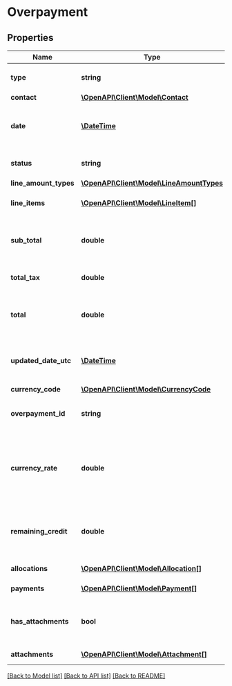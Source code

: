 # Overpayment

## Properties
Name | Type | Description | Notes
------------ | ------------- | ------------- | -------------
**type** | **string** | See Overpayment Types | [optional] 
**contact** | [**\OpenAPI\Client\Model\Contact**](Contact.md) |  | [optional] 
**date** | [**\DateTime**](\DateTime.md) | The date the overpayment is created YYYY-MM-DD | [optional] 
**status** | **string** | See Overpayment Status Codes | [optional] 
**line_amount_types** | [**\OpenAPI\Client\Model\LineAmountTypes**](LineAmountTypes.md) |  | [optional] 
**line_items** | [**\OpenAPI\Client\Model\LineItem[]**](LineItem.md) | See Overpayment Line Items | [optional] 
**sub_total** | **double** | The subtotal of the overpayment excluding taxes | [optional] 
**total_tax** | **double** | The total tax on the overpayment | [optional] 
**total** | **double** | The total of the overpayment (subtotal + total tax) | [optional] 
**updated_date_utc** | [**\DateTime**](\DateTime.md) | UTC timestamp of last update to the overpayment | [optional] 
**currency_code** | [**\OpenAPI\Client\Model\CurrencyCode**](CurrencyCode.md) |  | [optional] 
**overpayment_id** | **string** | Xero generated unique identifier | [optional] 
**currency_rate** | **double** | The currency rate for a multicurrency overpayment. If no rate is specified, the XE.com day rate is used | [optional] 
**remaining_credit** | **double** | The remaining credit balance on the overpayment | [optional] 
**allocations** | [**\OpenAPI\Client\Model\Allocation[]**](Allocation.md) | See Allocations | [optional] 
**payments** | [**\OpenAPI\Client\Model\Payment[]**](Payment.md) | See Payments | [optional] 
**has_attachments** | **bool** | boolean to indicate if a overpayment has an attachment | [optional] 
**attachments** | [**\OpenAPI\Client\Model\Attachment[]**](Attachment.md) | See Attachments | [optional] 

[[Back to Model list]](../README.md#documentation-for-models) [[Back to API list]](../README.md#documentation-for-api-endpoints) [[Back to README]](../README.md)



